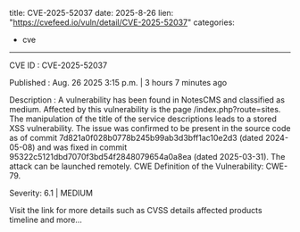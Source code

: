  
title: CVE-2025-52037
date: 2025-8-26
lien: "https://cvefeed.io/vuln/detail/CVE-2025-52037"
categories:
  - cve
---

CVE ID : CVE-2025-52037

Published :  Aug. 26
2025
3:15 p.m. | 3 hours
7 minutes ago

Description : A vulnerability has been found in NotesCMS and classified as medium. Affected by this vulnerability is the page /index.php?route=sites. The manipulation of the title of the service descriptions leads to a stored XSS vulnerability. The issue was confirmed to be present in the source code as of commit 7d821a0f028b0778b245b99ab3d3bff1ac10e2d3 (dated 2024-05-08)
and was fixed in commit 95322c5121dbd7070f3bd54f2848079654a0a8ea (dated 2025-03-31). The attack can be launched remotely. CWE Definition of the Vulnerability: CWE-79.

Severity: 6.1 | MEDIUM

Visit the link for more details
such as CVSS details
affected products
timeline
and more...
